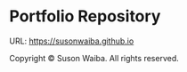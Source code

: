 # Portfolio Repository

URL: https://susonwaiba.github.io

Copyright © Suson Waiba. All rights reserved.
